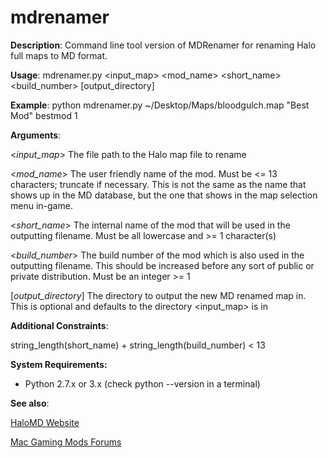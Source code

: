 mdrenamer
=========

**Description**: Command line tool version of MDRenamer for renaming Halo full maps to MD format.

**Usage**: mdrenamer.py <input_map> <mod_name> <short_name> <build_number> [output_directory]

**Example**: python mdrenamer.py ~/Desktop/Maps/bloodgulch.map "Best Mod" bestmod 1

**Arguments**:

<*input_map*> The file path to the Halo map file to rename

<*mod_name*> The user friendly name of the mod. Must be <= 13 characters; truncate if necessary. This is not the same as the name that shows up in the MD database, but the one that shows in the map selection menu in-game.

<*short_name*> The internal name of the mod that will be used in the outputting filename. Must be all lowercase and >= 1 character(s)

<*build_number*> The build number of the mod which is also used in the outputting filename. This should be increased before any sort of public or private distribution. Must be an integer >= 1

[*output_directory*] The directory to output the new MD renamed map in. This is optional and defaults to the directory <input_map> is in

**Additional Constraints**:

string_length(short_name) + string_length(build_number) < 13

**System Requirements:**

* Python 2.7.x or 3.x (check python --version in a terminal)

**See also**:

[HaloMD Website](http://halomd.net)

[Mac Gaming Mods Forums](http://macgamingmods.com/forum/)